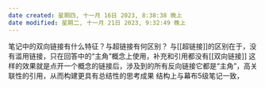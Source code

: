 ```yaml
---
date created: 星期四, 十一月 16日 2023, 8:38:38 晚上
date modified: 星期二, 十一月 21日 2023, 9:32:49 晚上
---
```

笔记中的双向链接有什么特征？与超链接有何区别？
与[[超链接]]的区别在于，没有滥用链接，只在回答中的“主角”概念上使用，补充和引用都没有[[双向链接]]
	这样的效果就是点开一个概念的链接后，涉及到的所有反向链接它都是“主角”，高关联性的引用，从而构建更具有总结性的思考成果
结构上与幕布5级笔记一致，